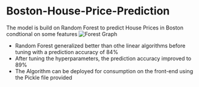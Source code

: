 # Boston-House-Price-Prediction
The model is build on Random Forest to predict House Prices in Boston condtional on some features
![Forest Graph]()
* Random Forest generalized better than othe linear algorithms before tuning with a prediction accuracy of 84%
* After tuning the hyperparameters, the prediction accuracy improved to 89%
* The Algorithm can be deployed for consumption on the front-end using the Pickle file provided
